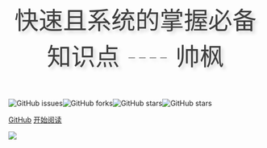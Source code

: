 <!-- dark -->

<!-- <br>

<img width="220px" src="https://gitee.com/kuangtf/blogImage/raw/master/img/title.jpg">


<div style = "font-weight: 100; font-size: 1.2rem; 
    color: #eee; text-align: center;
    text-shadow: 0.3rem 0.3rem 0.4rem rgba(0,0,0,.15);
    line-height: 1.2;">
    进击的 Javaer，努力奔跑在全栈的路上 🏃‍
</div>

<br>
<br>



[<i class="fa fa-github-alt fa-1x"></i> GitHub](https://kuangtf.github.io/Blogs)
[<i class="fa fa-spinner fa-spin"></i> 开始阅读](README.md)

![color](#333333) -->


<!-- light -->

<br>

<!-- li<img width="280px" src="https://gitee.com/kuangtf/blogImage/raw/master/img/a.jpg">ght -->



<div style = "font-weight: 100; font-size: 3.0rem; 
    color: rgb(60, 60, 60); text-align: center;
    text-shadow: 0.3rem 0.3rem 0.4rem rgba(0,0,0,.15);
    line-height: 1.5;">
    快速且系统的掌握必备知识点 ---- 帅枫
</div>

<br>
<br>

![GitHub issues](https://img.shields.io/github/issues/kuangtf/Blogs)![GitHub forks](https://img.shields.io/github/forks/kuangtf/Blogs)![GitHub stars](https://img.shields.io/github/stars/kuangtf/Blogs)![GitHub stars](https://img.shields.io/github/license/kuangtf/Blogs)

[GitHub](https://github.com/kuangtf/Blogs#readme)
[开始阅读](README.md)

<!-- background image -->
![](https://gitee.com/kuangtf/blogImage/raw/master/img/back.jpg)

